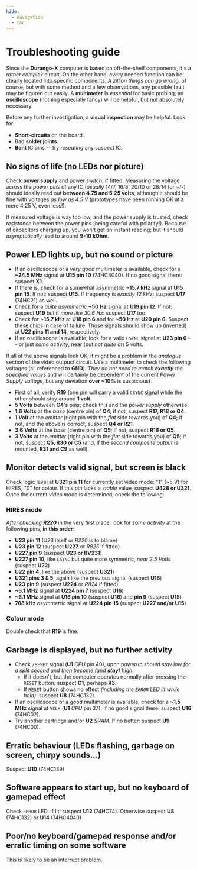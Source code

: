 ```yaml
---
hide:
  - navigation
  - toc
---
```

# Troubleshooting guide

Since the **Durango-X** computer is based on off-the-shelf components, it's a _rather complex_ circuit.
On the other hand, every needed function can be clearly located into specific components, _A zillion things can go wrong_,
of course, but with some method and a few observations, any possible fault may be figured out easily. A **multimeter** is
_essential_ for basic probing; an **oscilloscope** (nothing especially fancy) will be helpful, but not absolutely necessary.

Before any further investigation, a **visual inspection** may be helpful. Look for:

* **Short-circuits** on the board.
* Bad **solder joints**.
* **Bent** IC pins -- try _reseating_ any suspect IC.
 
## No signs of life (no LEDs nor picture)

Check **power supply** and power _switch_, if fitted. Measuring the voltage across the _power pins_ of any IC (_usually_ 14/7,
16/8, 20/10 or 28/14 for +/-) should ideally read out **between 4.75 and 5.25 volts**, although it should be fine with voltages
_as low as 4.5 V_ (prototypes have been running OK at a mere 4.25 V, even less!).

If measured voltage is way too low, and the power supply is trusted, check _resistance_ between the power pins (being careful with polarity!). Because of capacitors charging up, you won't get an instant reading; but it should _asymptotically_ lead to around **9-10 kOhm**.

## Power LED lights up, but no sound or picture

* If an oscilloscope or a _very good_ multimeter is available, check for a **~24.5 MHz** signal at **U15 pin 10** (74HC4040). If no good signal there: suspect  **X1**.
* If there is, check for a somewhat asymmetric **~15.7 kHz** signal at **U15 pin 15**. If not: suspect **U15**. If frequency is _exactly 12 kHz_: suspect **U17** (74HC21) as well.
* Check for a _quite asymmetric_ **~50 Hz** signal at **U19 pin 12**. If not: suspect **U19** but if _more like 30.6 Hz_: suspect **U17** too.
* Check for **~15.7 kHz** at **U18 pin 6** and for **~50 Hz** at **U20 pin 6**. Suspect these chips in case of failure. Those signals should show up (inverted) at **U22 pins 11 and 14**, respectively.
* If an oscilloscope is available, look for a valid `CSYNC` signal at **U23 pin 6** -- or just _some activity_, near (but _not quite at_) 5 volts.

If all of the above signals look OK, it might be a problem in the _analogue_ section of the video outpuct circuit. Use a multimeter to check the following voltages (all referenced to **GND**). _They do not need to match **exactly** the specified values_ and will certainly be dependent of the current _Power Supply voltage_, but any deviation **over ~10%** is suspicious).

* First of all, verify **R19** (one pin will carry a valid `CSYNC` signal while the other should stay around **1 volt**.
* **5 Volts** between **C4**'s pins; check this and the _power supply_ otherwise.
* **1.6 Volts** at the _base_ (centre pin) of **Q4**; if not, suspect **R17, R18 or Q4**.
* **1 Volt** at the _emitter_ (right pin with the _flat_ side towards you) of **Q4**; if not, and the above is correct, suspect **Q4 or R21**.
* **3.6 Volts** at the _base_ (centre pin) of **Q5**; if not, suspect **R16 or Q5**.
* **3 Volts** at the _emitter_ (right pin with the _flat_ side towards you) of **Q5**; if not, suspect **Q5, R30 or C5** (and, if the _second composite output_ is mounted, **R31 and C9** as well).

## Monitor detects valid signal, but screen is black

Check logic level at **U321 pin 11** for currently set video mode: "1" (~5 V) for HIRES, "0" for colour. If this pin lacks a _stable_ value, suspect **U428 or U321**. Once the current _video mode_ is determined, check the following:

### HIRES mode

_After checking **R220**_ in the very first place, look for _some activity_ at the following pins, **in this order**:

*	**U23 pin 11** (U23 itself or _R220_ is to blame)
*	**U23 pin 12** (suspect **U227** or _R825_ if fitted)
*	**U227 pin 9** (suspect **U23 or RV231**)
*	**U227 pin 10**, like `CSYNC` but quite more symmetric, _near 2.5 Volts_ (suspect **U22**)
*	**U22 pin 4**, like the above (suspect **U321**)
*	**U321 pins 3 & 5**, again like the previous signal (suspect **U16**)
*	**U23 pin 9** (suspect **U224** or _R824_ if fitted)
*	**~6.1 MHz** signal at **U224 pin 7** (suspect **U16**)
*	**~6.1 MHz** signal at **U16 pin 10** (suspect **U16**) and **pin 9** (suspect **U15**)
*	**768 kHz** _asymmetric_ signal at **U224 pin 15** (suspect **U227 and/or U15**)

### Colour mode

Double check that **R19** is fine. 
## Garbage is displayed, but no further activity

* Check `/RESET` signal (**U1** _CPU_ pin 40), upon powerup _should stay low for a split second and then become (and **stay**) high_.
	* If it doesn't, but the computer operates normally after pressing the `RESET` button: suspect **C1**, perhaps **R3**.
	* If `RESET` button shows no effect _(including the `ERROR` LED lit while held)_: suspect **U8** (74HC132).
* If an oscilloscope or a _good_ multimeter is available, check for a **~1.5 MHz** signal at `VCLK` (**U1** _CPU_ pin 37). If no good signal there: suspect  **U16** (74HC02).
* Try another cartridge and/or **U2** _SRAM_. If no better: suspect **U9** (74HC00).

## Erratic behaviour (LEDs flashing, garbage on screen, chirpy sounds...)

Suspect **U10** (74HC139)

## Software appears to start up, but no keyboard of gamepad effect

Check `ERROR` LED. If lit: suspect **U12** (74HC74). Otherwise suspect **U8** (74HC132) or **U14** (74HC4040)

## Poor/no keyboard/gamepad response and/or erratic timing on some software

This is likely to be an [interrupt problem](hardware/irq.md).

